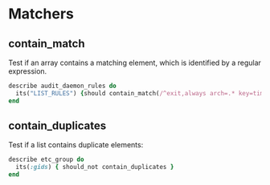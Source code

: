 # Matchers

## contain_match

Test if an array contains a matching element, which is identified by a regular expression.

```ruby
describe audit_daemon_rules do
  its("LIST_RULES") {should contain_match(/^exit,always arch=.* key=time-change syscall=adjtimex,settimeofday/) }
end
```

## contain_duplicates

Test if a list contains duplicate elements:

```ruby
describe etc_group do
  its(:gids) { should_not contain_duplicates }
end
```